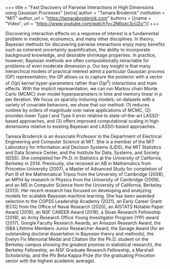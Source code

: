 +++
title = "Fast Discovery of Pairwise Interactions in High Dimensions using Gaussian Processes"
[extra]
author = "Tamara Broderick"
institution = "MIT"
author_url = "https://tamarabroderick.com"
buttons = [{name = "Video", url = "https://www.youtube.com/watch?v=2N6ozc3cUZo"}]
+++

Discovering interaction effects on a response of interest is
a fundamental problem in medicine, economics, and many
other disciplines. In theory, Bayesian methods for
discovering pairwise interactions enjoy many benefits such as coherent
uncertainty quantification, the ability to incorporate background
knowledge, and desirable shrinkage properties. In practice, however,
Bayesian methods are often computationally intractable for problems
of even moderate dimension p. Our key insight is that many
hierarchical models of practical interest admit a particular Gaussian
process (GP) representation; the GP allows us to capture the posterior
with a vector of $O(p)$ kernel hyper-parameters rather than $O(p^2)$
interactions and main effects. With the implicit representation, we
can run Markov chain Monte Carlo (MCMC) over model hyperparameters in
time and memory linear in $p$ per iteration. We focus on
sparsity-inducing models; on datasets with a variety of
covariate behaviors, we show that our method: (1) reduces runtime by orders of
magnitude over naive applications of MCMC, (2) provides lower Type I
and Type II error relative to state-of-the-art LASSO-based approaches,
and (3) offers improved computational scaling in high dimensions
relative to existing Bayesian and LASSO-based approaches.

Tamara Broderick is an Associate Professor in the Department of Electrical Engineering and Computer Science at MIT. She is a member of the MIT Laboratory for Information and Decision Systems (LIDS), the MIT Statistics and Data Science Center, and the Institute for Data, Systems, and Society (IDSS). She completed her Ph.D. in Statistics at the University of California, Berkeley in 2014. Previously, she received an AB in Mathematics from Princeton University (2007), a Master of Advanced Study for completion of Part III of the Mathematical Tripos from the University of Cambridge (2008), an MPhil by research in Physics from the University of Cambridge (2009), and an MS in Computer Science from the University of California, Berkeley (2013). Her recent research has focused on developing and analyzing models for scalable Bayesian machine learning. She has been awarded selection to the COPSS Leadership Academy (2021), an Early Career Grant (ECG) from the Office of Naval Research (2020), an AISTATS Notable Paper Award (2019), an NSF CAREER Award (2018), a Sloan Research Fellowship (2018), an Army Research Office Young Investigator Program (YIP) award (2017), Google Faculty Research Awards, an Amazon Research Award, the ISBA Lifetime Members Junior Researcher Award, the Savage Award (for an outstanding doctoral dissertation in Bayesian theory and methods), the Evelyn Fix Memorial Medal and Citation (for the Ph.D. student on the Berkeley campus showing the greatest promise in statistical research), the Berkeley Fellowship, an NSF Graduate Research Fellowship, a Marshall Scholarship, and the Phi Beta Kappa Prize (for the graduating Princeton senior with the highest academic average).
